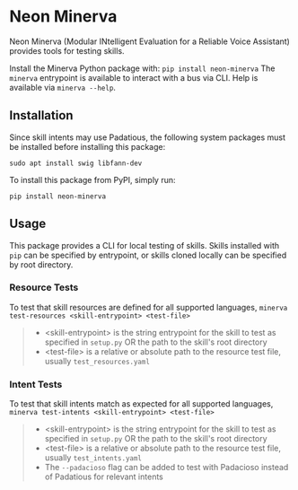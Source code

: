 # Neon Minerva
Neon Minerva (Modular INtelligent Evaluation for a Reliable Voice Assistant) 
provides tools for testing skills.

Install the Minerva Python package with: `pip install neon-minerva`
The `minerva` entrypoint is available to interact with a bus via CLI. 
Help is available via `minerva --help`.

## Installation
Since skill intents may use Padatious, the following system packages must be 
installed before installing this package:
```shell
sudo apt install swig libfann-dev
```
To install this package from PyPI, simply run:
```shell
pip install neon-minerva
```

## Usage
This package provides a CLI for local testing of skills. Skills installed with 
`pip` can be specified by entrypoint, or skills cloned locally can be specified
by root directory.

### Resource Tests
To test that skill resources are defined for all supported languages,
`minerva test-resources <skill-entrypoint> <test-file>`
> - <skill-entrypoint\> is the string entrypoint for the skill to test as specified in `setup.py` OR the path to 
    the skill's root directory 
> - <test-file\> is a relative or absolute path to the resource test file, usually `test_resources.yaml`

### Intent Tests
To test that skill intents match as expected for all supported languages,
`minerva test-intents <skill-entrypoint> <test-file>`
> - <skill-entrypoint\> is the string entrypoint for the skill to test as specified in `setup.py` OR the path to 
    the skill's root directory 
> - <test-file\> is a relative or absolute path to the resource test file, usually `test_intents.yaml`
> - The `--padacioso` flag can be added to test with Padacioso instead of Padatious for relevant intents
